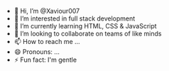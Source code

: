 - 👋 Hi, I’m @Xaviour007
- 👀 I’m interested in full stack development
- 🌱 I’m currently learning HTML, CSS & JavaScript
- 💞️ I’m looking to collaborate on teams of like minds
- 📫 How to reach me ...
- 😄 Pronouns: ...
- ⚡ Fun fact: I'm gentle 

<!---
Xaviour007/Xaviour007 is a ✨ special ✨ repository because its `README.md` (this file) appears on your GitHub profile.
You can click the Preview link to take a look at your changes.
--->

